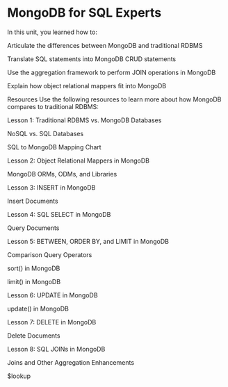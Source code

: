 # MongoDB for SQL Experts
In this unit, you learned how to:

Articulate the differences between MongoDB and traditional RDBMS

Translate SQL statements into MongoDB CRUD statements

Use the aggregation framework to perform JOIN operations in MongoDB

Explain how object relational mappers fit into MongoDB

Resources
Use the following resources to learn more about how MongoDB compares to traditional RDBMS:

Lesson 1: Traditional RDBMS vs. MongoDB Databases

NoSQL vs. SQL Databases

SQL to MongoDB Mapping Chart

Lesson 2: Object Relational Mappers in MongoDB

MongoDB ORMs, ODMs, and Libraries

Lesson 3: INSERT in MongoDB

Insert Documents

Lesson 4: SQL SELECT in MongoDB

Query Documents

Lesson 5: BETWEEN, ORDER BY, and LIMIT in MongoDB

Comparison Query Operators

sort() in MongoDB

limit() in MongoDB

Lesson 6: UPDATE in MongoDB

update() in MongoDB

Lesson 7: DELETE in MongoDB

Delete Documents

Lesson 8: SQL JOINs in MongoDB

Joins and Other Aggregation Enhancements

$lookup